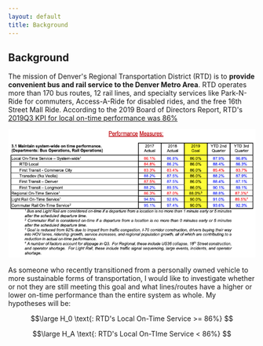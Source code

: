 ```yaml
---
layout: default
title: Background
---
```


## Background
The mission of Denver's Regional Transportation District (RTD) is to **provide convenient bus and rail service to the Denver Metro Area**. RTD operates more than 170 bus routes, 12 rail lines, and specialty services like Park-N-Ride for commuters, Access-A-Ride for disabled rides, and the free 16th Street Mall Ride. According to the 2019 Board of Directors Report, RTD's [2019Q3 KPI for local on-time performance was 86%](https://www.rtd-denver.com/sites/default/files/files/2020-01/Q3-2019-KPIs.pdf)

![RTD 2019Q3 KPIs](images/rtd_2019Q3_kpis.png)

As someone who recently transitioned from a personally owned vehicle to more sustainable forms of transportation, I would like to investigate whether or not they are still meeting this goal and what lines/routes have a higher or lower on-time performance than the entire system as whole. My hypotheses will be:

$$\large H_0 \text{: RTD's Local On-Time Service >= 86%} $$

$$\large H_A \text{: RTD's Local On-TIme Service < 86%} $$